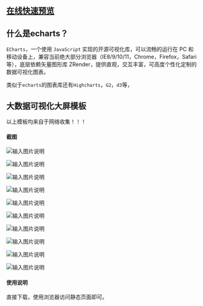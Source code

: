 ## [在线快速预览](http://47.103.68.175/)


## 什么是echarts？


`ECharts`，一个使用 `JavaScript` 实现的开源可视化库，可以流畅的运行在 PC 和移动设备上，兼容当前绝大部分浏览器（IE8/9/10/11，Chrome，Firefox，Safari等），底层依赖矢量图形库 ZRender，提供直观，交互丰富，可高度个性化定制的数据可视化图表。

类似于`echarts`的图表库还有`Highcharts`，`G2`，`d3`等，


## 大数据可视化大屏模板

以上模板均来自于网络收集！！！

#### 截图

![输入图片说明](https://images.gitee.com/uploads/images/2021/0422/130308_2d02f837_87650.png "1、南方软件视频监控中心.png")

![输入图片说明](https://images.gitee.com/uploads/images/2021/0422/130317_66bedeb8_87650.png "2、数据可视化大屏展示系统.png")

![输入图片说明](https://images.gitee.com/uploads/images/2021/0422/130329_98130dbf_87650.png "3、全国零售图书销售数据.png")

![输入图片说明](https://images.gitee.com/uploads/images/2021/0422/130344_598dccd8_87650.png "4、物流云数据看板.png")

![输入图片说明](https://images.gitee.com/uploads/images/2021/0422/130552_ad377d52_87650.png "5、数据可视化页面设计.png")

![输入图片说明](https://images.gitee.com/uploads/images/2021/0422/130358_61834865_87650.png "6、交通大数据分析平台.png")


![输入图片说明](https://images.gitee.com/uploads/images/2021/0422/130406_d64a023d_87650.png "7、前后台通用模板.png")

![输入图片说明](https://images.gitee.com/uploads/images/2021/0422/130414_820037f8_87650.png "8、炫酷大屏.png")

![输入图片说明](https://images.gitee.com/uploads/images/2021/0422/130422_77624a55_87650.png "9、建筑智慧工地管控.png")

![输入图片说明](https://images.gitee.com/uploads/images/2021/0422/130431_4cb6ed61_87650.png "10、无线网络大数据平台.png")

#### 使用说明

直接下载，使用浏览器访问静态页面即可。
